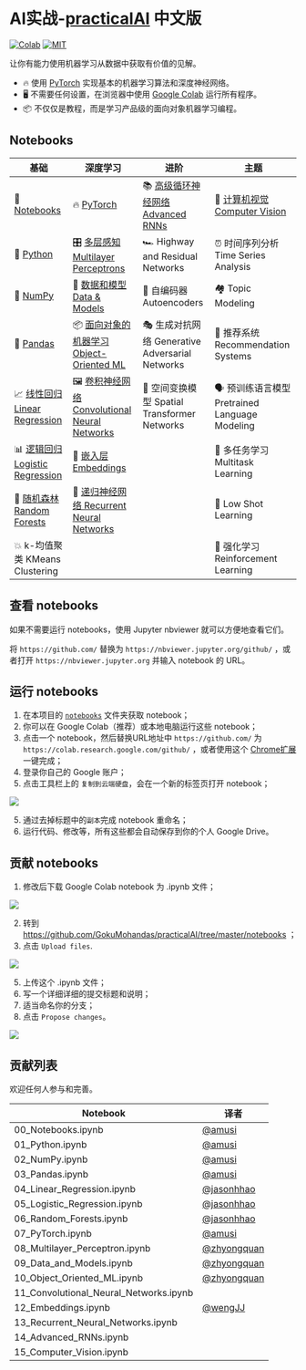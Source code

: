 # AI实战-[practicalAI](https://github.com/GokuMohandas/practicalAI) 中文版
[![Colab](https://img.shields.io/badge/launch-Google%20Colab-orange.svg)](https://github.com/GokuMohandas/practicalAI#notebooks)
[![MIT](https://img.shields.io/badge/license-MIT-brightgreen.svg)](https://github.com/GokuMohandas/practicalAI/blob/master/LICENSE)

让你有能力使用机器学习从数据中获取有价值的见解。
- 🔥 使用 [PyTorch](https://pytorch.org/) 实现基本的机器学习算法和深度神经网络。
- 🖥️ 不需要任何设置，在浏览器中使用 [Google Colab](https://colab.research.google.com/) 运行所有程序。
- 📦 不仅仅是教程，而是学习产品级的面向对象机器学习编程。

## Notebooks
|基础|深度学习|进阶|主题|
|-|-|-|-|
|📓 [Notebooks](https://nbviewer.jupyter.org/github/MLEveryday/practicalAI-cn/blob/master/notebooks/00_Notebooks.ipynb)|🔥 [PyTorch](https://nbviewer.jupyter.org/github/MLEveryday/practicalAI-cn/blob/master/notebooks/07_PyTorch.ipynb)|📚 [高级循环神经网络 Advanced RNNs](https://nbviewer.jupyter.org/github/MLEveryday/practicalAI-cn/blob/master/notebooks/14_Advanced_RNNs.ipynb)|📸 [计算机视觉 Computer Vision](https://nbviewer.jupyter.org/github/MLEveryday/practicalAI-cn/blob/master/notebooks/15_Computer_Vision.ipynb)|
|🐍 [Python](https://nbviewer.jupyter.org/github/MLEveryday/practicalAI-cn/blob/master/notebooks/01_Python.ipynb)|🎛️ [多层感知 Multilayer Perceptrons](https://nbviewer.jupyter.org/github/MLEveryday/practicalAI-cn/blob/master/notebooks/08_Multilayer_Perceptron.ipynb)|🏎️ Highway and Residual Networks|⏰ 时间序列分析 Time Series Analysis|
|🔢 [NumPy](https://nbviewer.jupyter.org/github/MLEveryday/practicalAI-cn/blob/master/notebooks/02_NumPy.ipynb)|🔎 [数据和模型 Data & Models](https://nbviewer.jupyter.org/github/MLEveryday/practicalAI-cn/blob/master/notebooks/09_Data_and_Models.ipynb)|🔮 自编码器 Autoencoders|🏘️ Topic Modeling|
| 🐼 [Pandas](https://nbviewer.jupyter.org/github/MLEveryday/practicalAI-cn/blob/master/notebooks/03_Pandas.ipynb) |📦 [面向对象的机器学习 Object-Oriented ML](https://nbviewer.jupyter.org/github/MLEveryday/practicalAI-cn/blob/master/notebooks/10_Object_Oriented_ML.ipynb)|🎭 生成对抗网络 Generative Adversarial Networks|🛒 推荐系统 Recommendation Systems|
|📈 [线性回归 Linear Regression](https://nbviewer.jupyter.org/github/MLEveryday/practicalAI-cn/blob/master/notebooks/04_Linear_Regression.ipynb)|🖼️ [卷积神经网络 Convolutional Neural Networks](https://nbviewer.jupyter.org/github/MLEveryday/practicalAI-cn/blob/master/notebooks/11_Convolutional_Neural_Networks.ipynb)|🐝 空间变换模型 Spatial Transformer Networks|🗣️ 预训练语言模型 Pretrained Language Modeling|
|📊 [逻辑回归 Logistic Regression](https://nbviewer.jupyter.org/github/MLEveryday/practicalAI-cn/blob/master/notebooks/05_Logistic_Regression.ipynb)|📝 [嵌入层 Embeddings](https://nbviewer.jupyter.org/github/MLEveryday/practicalAI-cn/blob/master/notebooks/12_Embeddings.ipynb)||🤷 多任务学习 Multitask Learning|
|🌳 [随机森林 Random Forests](https://nbviewer.jupyter.org/github/MLEveryday/practicalAI-cn/blob/master/notebooks/06_Random_Forests.ipynb)|📗 [递归神经网络 Recurrent Neural Networks](https://nbviewer.jupyter.org/github/MLEveryday/practicalAI-cn/blob/master/notebooks/13_Recurrent_Neural_Networks.ipynb)||🎯 Low Shot Learning|
|💥 k-均值聚类 KMeans Clustering|||🍒 强化学习 Reinforcement Learning|

## 查看 notebooks

如果不需要运行 notebooks，使用 Jupyter nbviewer 就可以方便地查看它们。

将 `https://github.com/` 替换为 `https://nbviewer.jupyter.org/github/` ，或者打开 `https://nbviewer.jupyter.org` 并输入 notebook 的 URL。

## 运行 notebooks
1. 在本项目的 [`notebooks`](/notebooks/) 文件夹获取 notebook；
2. 你可以在 Google Colab（推荐）或本地电脑运行这些 notebook；
3. 点击一个 notebook，然后替换URL地址中 `https://github.com/` 为 `https://colab.research.google.com/github/` ，或者使用这个 [Chrome扩展](https://chrome.google.com/webstore/detail/open-in-colab/iogfkhleblhcpcekbiedikdehleodpjo) 一键完成；
4. 登录你自己的 Google 账户；
5. 点击工具栏上的 `复制到云端硬盘`，会在一个新的标签页打开 notebook；

<img src="https://raw.githubusercontent.com/GokuMohandas/practicalAI/master/images/copy_to_drive.png">

5. 通过去掉标题中的`副本`完成 notebook 重命名；
6. 运行代码、修改等，所有这些都会自动保存到你的个人 Google Drive。

## 贡献 notebooks
1. 修改后下载 Google Colab notebook 为 .ipynb 文件；

<img src="https://raw.githubusercontent.com/GokuMohandas/practicalAI/master/images/download_ipynb.png">

2. 转到 https://github.com/GokuMohandas/practicalAI/tree/master/notebooks ；
3. 点击 `Upload files`.

<img src="https://raw.githubusercontent.com/GokuMohandas/practicalAI/master/images/upload.png">

5. 上传这个 .ipynb 文件；
6. 写一个详细详细的提交标题和说明；
7. 适当命名你的分支；
8. 点击 `Propose changes`。

<img src="https://raw.githubusercontent.com/GokuMohandas/practicalAI/master/images/commit.png">

## 贡献列表
欢迎任何人参与和完善。

|Notebook|译者|
|--|--|
|00_Notebooks.ipynb|[@amusi](https://github.com/amusi)|
|01_Python.ipynb|[@amusi](https://github.com/amusi)|
|02_NumPy.ipynb|[@amusi](https://github.com/amusi)|
|03_Pandas.ipynb|[@amusi](https://github.com/amusi)|
|04_Linear_Regression.ipynb|[@jasonhhao](https://github.com/jasonhhao)|
|05_Logistic_Regression.ipynb|[@jasonhhao](https://github.com/jasonhhao)|
|06_Random_Forests.ipynb|[@jasonhhao](https://github.com/jasonhhao)|
|07_PyTorch.ipynb|[@amusi](https://github.com/amusi)|
|08_Multilayer_Perceptron.ipynb|[@zhyongquan](https://github.com/zhyongquan)|
|09_Data_and_Models.ipynb|[@zhyongquan](https://github.com/zhyongquan)|
|10_Object_Oriented_ML.ipynb|[@zhyongquan](https://github.com/zhyongquan)|
|11_Convolutional_Neural_Networks.ipynb||
|12_Embeddings.ipynb|[@wengJJ](https://github.com/wengJJ)|
|13_Recurrent_Neural_Networks.ipynb||
|14_Advanced_RNNs.ipynb||
|15_Computer_Vision.ipynb|||
